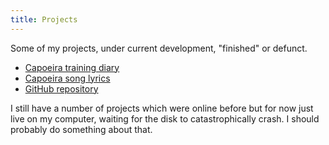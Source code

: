 ```yaml
---
title: Projects
---
```

Some of my projects, under current development, "finished" or defunct.

*   [Capoeira training diary](/pages/capoeira-training-diary.html)
*   [Capoeira song lyrics](/pages/capoeira-songs.html)
*   [GitHub repository](http://github.com/dougalstanton)

I still have a number of projects which were online before but for now
just live on my computer, waiting for the disk to catastrophically
crash. I should probably do something about that.
